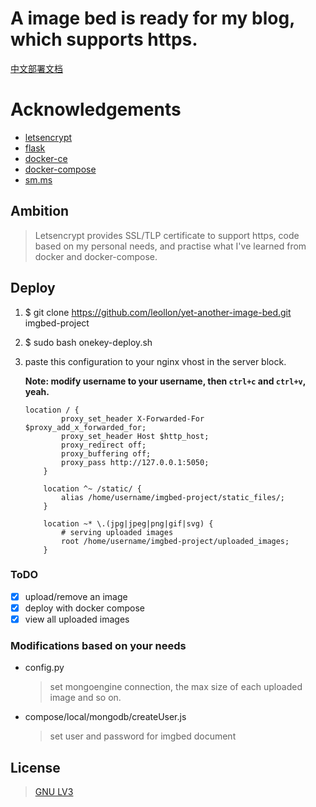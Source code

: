 # A image bed is ready for my blog, which supports https.

[中文部署文档](README_ZH_CN.md)

# Acknowledgements
- [letsencrypt](https://letsencrypt.org/)
- [flask](https://github.com/pallets/flask)
- [docker-ce](https://www.docker.com/community-edition)
- [docker-compose](https://github.com/docker/compose)
- [sm.ms](https://sm.ms)

## Ambition
> Letsencrypt provides SSL/TLP certificate to support https, code based on my
> personal needs, and practise what I've learned from docker and docker-compose.

## Deploy

1. $ git clone https://github.com/leollon/yet-another-image-bed.git imgbed-project
2. $ sudo bash onekey-deploy.sh
3. paste this configuration to your nginx vhost in the server block.

    **Note: modify username to your username, then `ctrl+c` and `ctrl+v`, yeah.**
    ```
    location / {
            proxy_set_header X-Forwarded-For $proxy_add_x_forwarded_for;
            proxy_set_header Host $http_host;
            proxy_redirect off;
            proxy_buffering off;
            proxy_pass http://127.0.0.1:5050;
        }

        location ^~ /static/ {
            alias /home/username/imgbed-project/static_files/;
        }

        location ~* \.(jpg|jpeg|png|gif|svg) {
            # serving uploaded images
            root /home/username/imgbed-project/uploaded_images;
        }
    ```

### ToDO
   - [x] upload/remove an image
   - [x] deploy with docker compose
   - [x] view all uploaded images

### Modifications based on your needs

- config.py

  >set mongoengine connection, the max size of each uploaded image and so on.

- compose/local/mongodb/createUser.js
  > set user and password for imgbed document

## License 
> [GNU LV3](./LICENSE)

